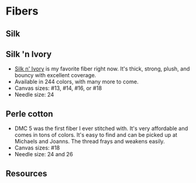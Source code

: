 # Fibers

## Silk


## Silk 'n Ivory
* [Silk n' Ivory](https://www.brownpaperpackages.com/Silk-and-Ivory/Default.asp) is my favorite fiber right now. It's thick, strong, plush, and bouncy with excellent coverage. 
* Available in 244 colors, with many more to come.
* Canvas sizes: #13, #14, #16, or #18
* Needle size: 24

## Perle cotton
* DMC 5 was the first fiber I ever stitched with. It's very affordable and comes in tons of colors. It's easy to find and can be picked up at Michaels and Joanns. The thread frays and weakens easily.
* Canvas sizes: #18
* Needle size: 24 and 26

## Resources
